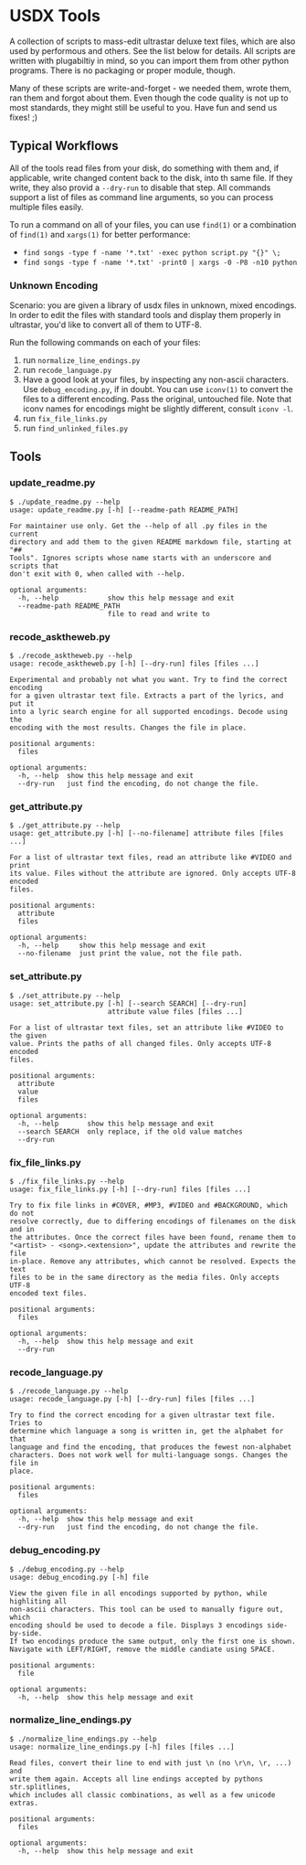 # USDX Tools

A collection of scripts to mass-edit ultrastar deluxe text files, which are also
used by performous and others. See the list below for details. All scripts are
written with plugabiltiy in mind, so you can import them from other python
programs. There is no packaging or proper module, though.

Many of these scripts are write-and-forget - we needed them, wrote them, ran
them and forgot about them. Even though the code quality is not up to most
standards, they might still be useful to you. Have fun and send us fixes! ;)

## Typical Workflows

All of the tools read files from your disk, do something with them and, if
applicable, write changed content back to the disk, into th same file. If they
write, they also provid a `--dry-run` to disable that step. All commands support
a list of files as command line arguments, so you can process multiple files
easily.

To run a command on all of your files, you can use `find(1)` or a combination
of `find(1)` and `xargs(1)` for better performance:

* `find songs -type f -name '*.txt' -exec python script.py "{}" \;`
* `find songs -type f -name '*.txt' -print0 | xargs -0 -P8 -n10 python`

### Unknown Encoding

Scenario: you are given a library of usdx files in unknown, mixed encodings. In
order to edit the files with standard tools and display them properly in
ultrastar, you'd like to convert all of them to UTF-8.

Run the following commands on each of your files:

1. run `normalize_line_endings.py`
2. run `recode_language.py`
3. Have a good look at your files, by inspecting any non-ascii characters. Use
   `debug_encoding.py`, if in doubt. You can use `iconv(1)` to convert the files
   to a different encoding. Pass the original, untouched file. Note that iconv
   names for encodings might be slightly different, consult `iconv -l`.
4. run `fix_file_links.py`
5. run `find_unlinked_files.py`

## Tools

### update_readme.py

```console
$ ./update_readme.py --help
usage: update_readme.py [-h] [--readme-path README_PATH]

For maintainer use only. Get the --help of all .py files in the current
directory and add them to the given README markdown file, starting at "##
Tools". Ignores scripts whose name starts with an underscore and scripts that
don't exit with 0, when called with --help.

optional arguments:
  -h, --help            show this help message and exit
  --readme-path README_PATH
                        file to read and write to

```

### recode_asktheweb.py

```console
$ ./recode_asktheweb.py --help
usage: recode_asktheweb.py [-h] [--dry-run] files [files ...]

Experimental and probably not what you want. Try to find the correct encoding
for a given ultrastar text file. Extracts a part of the lyrics, and put it
into a lyric search engine for all supported encodings. Decode using the
encoding with the most results. Changes the file in place.

positional arguments:
  files

optional arguments:
  -h, --help  show this help message and exit
  --dry-run   just find the encoding, do not change the file.

```

### get_attribute.py

```console
$ ./get_attribute.py --help
usage: get_attribute.py [-h] [--no-filename] attribute files [files ...]

For a list of ultrastar text files, read an attribute like #VIDEO and print
its value. Files without the attribute are ignored. Only accepts UTF-8 encoded
files.

positional arguments:
  attribute
  files

optional arguments:
  -h, --help     show this help message and exit
  --no-filename  just print the value, not the file path.

```

### set_attribute.py

```console
$ ./set_attribute.py --help
usage: set_attribute.py [-h] [--search SEARCH] [--dry-run]
                        attribute value files [files ...]

For a list of ultrastar text files, set an attribute like #VIDEO to the given
value. Prints the paths of all changed files. Only accepts UTF-8 encoded
files.

positional arguments:
  attribute
  value
  files

optional arguments:
  -h, --help       show this help message and exit
  --search SEARCH  only replace, if the old value matches
  --dry-run

```

### fix_file_links.py

```console
$ ./fix_file_links.py --help
usage: fix_file_links.py [-h] [--dry-run] files [files ...]

Try to fix file links in #COVER, #MP3, #VIDEO and #BACKGROUND, which do not
resolve correctly, due to differing encodings of filenames on the disk and in
the attributes. Once the correct files have been found, rename them to
"<artist> - <song>.<extension>", update the attributes and rewrite the file
in-place. Remove any attributes, which cannot be resolved. Expects the text
files to be in the same directory as the media files. Only accepts UTF-8
encoded text files.

positional arguments:
  files

optional arguments:
  -h, --help  show this help message and exit
  --dry-run

```

### recode_language.py

```console
$ ./recode_language.py --help
usage: recode_language.py [-h] [--dry-run] files [files ...]

Try to find the correct encoding for a given ultrastar text file. Tries to
determine which language a song is written in, get the alphabet for that
language and find the encoding, that produces the fewest non-alphabet
characters. Does not work well for multi-language songs. Changes the file in
place.

positional arguments:
  files

optional arguments:
  -h, --help  show this help message and exit
  --dry-run   just find the encoding, do not change the file.

```

### debug_encoding.py

```console
$ ./debug_encoding.py --help
usage: debug_encoding.py [-h] file

View the given file in all encodings supported by python, while highliting all
non-ascii characters. This tool can be used to manually figure out, which
encoding should be used to decode a file. Displays 3 encodings side-by-side.
If two encodings produce the same output, only the first one is shown.
Navigate with LEFT/RIGHT, remove the middle candiate using SPACE.

positional arguments:
  file

optional arguments:
  -h, --help  show this help message and exit

```

### normalize_line_endings.py

```console
$ ./normalize_line_endings.py --help
usage: normalize_line_endings.py [-h] files [files ...]

Read files, convert their line to end with just \n (no \r\n, \r, ...) and
write them again. Accepts all line endings accepted by pythons str.splitlines,
which includes all classic combinations, as well as a few unicode extras.

positional arguments:
  files

optional arguments:
  -h, --help  show this help message and exit

```
